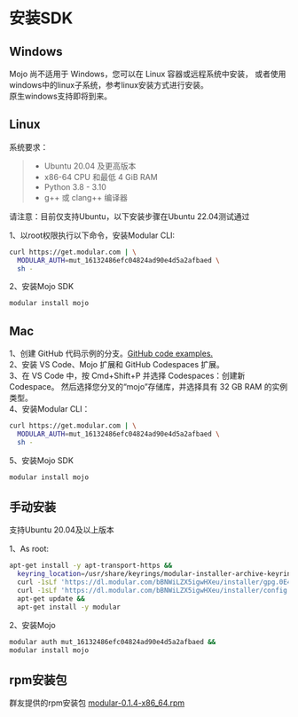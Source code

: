 # 安装SDK


## Windows
Mojo 尚不适用于 Windows，您可以在 Linux 容器或远程系统中安装，
或者使用windows中的linux子系统，参考linux安装方式进行安装。   
原生windows支持即将到来。

## Linux
系统要求：

> + Ubuntu 20.04 及更高版本 
> + x86-64 CPU 和最低 4 GiB RAM
> + Python 3.8 - 3.10
> + g++ 或 clang++ 编译器

请注意：目前仅支持Ubuntu，以下安装步骤在Ubuntu 22.04测试通过

1、以root权限执行以下命令，安装Modular CLI:

```sh
curl https://get.modular.com | \
  MODULAR_AUTH=mut_16132486efc04824ad90e4d5a2afbaed \
  sh -
```
2、安装Mojo SDK
```sh
modular install mojo
```


## Mac
1、创建 GitHub 代码示例的分支。[GitHub code examples.](https://github.com/modularml/mojo/tree/main/examples)   
2、安装 VS Code、Mojo 扩展和 GitHub Codespaces 扩展。   
3、在 VS Code 中，按 Cmd+Shift+P 并选择 Codespaces：创建新 Codespace。 然后选择您分叉的“mojo”存储库，并选择具有 32 GB RAM 的实例类型。   
4、安装Modular CLI：
```sh
curl https://get.modular.com | \
  MODULAR_AUTH=mut_16132486efc04824ad90e4d5a2afbaed \
  sh -
```

5、安装Mojo SDK 
```sh
modular install mojo
```


## 手动安装
支持Ubuntu 20.04及以上版本

1、As root:
```sh
apt-get install -y apt-transport-https &&
  keyring_location=/usr/share/keyrings/modular-installer-archive-keyring.gpg &&
  curl -1sLf 'https://dl.modular.com/bBNWiLZX5igwHXeu/installer/gpg.0E4925737A3895AD.key' |  gpg --dearmor >> ${keyring_location} &&
  curl -1sLf 'https://dl.modular.com/bBNWiLZX5igwHXeu/installer/config.deb.txt?distro=debian&codename=wheezy' > /etc/apt/sources.list.d/modular-installer.list &&
  apt-get update &&
  apt-get install -y modular
  ```
2、安装Mojo
```sh
modular auth mut_16132486efc04824ad90e4d5a2afbaed &&
modular install mojo
```

## rpm安装包
群友提供的rpm安装包
[modular-0.1.4-x86_64.rpm](https://nnnin.com/api/raw/?path=/%F0%9F%90%A7linux%20app/modular-0.1.4-x86_64.rpm)